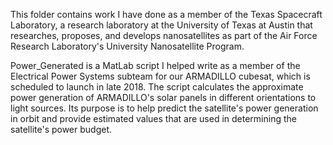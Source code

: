 This folder contains work I have done as a member of the Texas Spacecraft Laboratory, a research laboratory at the University of Texas at Austin that researches, proposes, and develops nanosatellites as part of the Air Force Research Laboratory's University Nanosatellite Program.

Power_Generated is a MatLab script I helped write as a member of the Electrical Power Systems subteam for our ARMADILLO cubesat, which is scheduled to launch in late 2018. The script calculates the approximate power generation of ARMADILLO's solar panels in different orientations to light sources. Its purpose is to help predict the satellite's power generation in orbit and provide estimated values that are used in determining the satellite's power budget.
